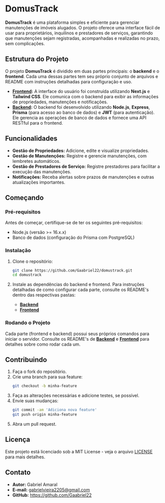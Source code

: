 # DomusTrack

**DomusTrack** é uma plataforma simples e eficiente para gerenciar manutenções de imóveis alugados. O projeto oferece uma interface fácil de usar para proprietários, inquilinos e prestadores de serviços, garantindo que manutenções sejam registradas, acompanhadas e realizadas no prazo, sem complicações.

## Estrutura do Projeto

O projeto **DomusTrack** é dividido em duas partes principais: o **backend** e o **frontend**. Cada uma dessas partes tem seu próprio conjunto de arquivos e README com instruções detalhadas para configuração e uso.

- **[Frontend](frontend/README.md):** A interface do usuário foi construída utilizando **Next.js** e **Tailwind CSS**. Ele comunica com o backend para exibir as informações de propriedades, manutenções e notificações.
- **[Backend](backend/README.md):** O backend foi desenvolvido utilizando **Node.js**, **Express**, **Prisma** (para acesso ao banco de dados) e **JWT** (para autenticação). Ele gerencia as operações de banco de dados e fornece uma API RESTful para o frontend.

## Funcionalidades

- **Gestão de Propriedades:** Adicione, edite e visualize propriedades.
- **Gestão de Manutenções:** Registre e gerencie manutenções, com lembretes automáticos.
- **Gestão de Prestadores de Serviço:** Registre prestadores para facilitar a execução das manutenções.
- **Notificações:** Receba alertas sobre prazos de manutenções e outras atualizações importantes.

## Começando

### Pré-requisitos

Antes de começar, certifique-se de ter os seguintes pré-requisitos:

- Node.js (versão >= 16.x.x)
- Banco de dados (configuração do Prisma com PostgreSQL)

### Instalação

1. Clone o repositório:

   ```bash
   git clone https://github.com/Gaabriel22/domustrack.git
   cd domustrack
   ```

2. Instale as dependências do backend e frontend. Para instruções detalhadas de como configurar cada parte, consulte os README's dentro das respectivas pastas:

   - **[Backend](backend/README.md)**
   - **[Frontend](front/README.md)**

### Rodando o Projeto

Cada parte (frontend e backend) possui seus próprios comandos para iniciar o servidor. Consulte os README's de **[Backend](backend/README.md)** e **[Frontend](front/README.md)** para detalhes sobre como rodar cada um.

## Contribuindo

1. Faça o fork do repositório.
2. Crie uma branch para sua feature:
   ```bash
   git checkout -b minha-feature
   ```
3. Faça as alterações necessárias e adicione testes, se possível.
4. Envie suas mudanças:
   ```bash
   git commit -am 'Adiciona nova feature'
   git push origin minha-feature
   ```
5. Abra um pull request.

## Licença

Este projeto está licenciado sob a MIT License - veja o arquivo [LICENSE](LICENSE) para mais detalhes.

## Contato

- **Autor:** Gabriel Amaral
- **E-mail:** gabrielvieira2205@gmail.com
- **GitHub:** https://github.com/Gaabriel22
